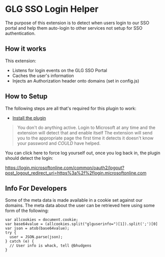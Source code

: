 # GLG SSO Login Helper
The purpose of this extension is to detect when users login to our SSO portal and help them auto-login to other services not setup for SSO authentication.

## How it works
This extension:
- Listens for login events on the GLG SSO Portal  
- Caches the user's information  
- Injects an Authorization header onto domains (set in config.js)

## How to Setup
The following steps are all that's required for this plugin to work:
- [Install the plugin](https://chrome.google.com/webstore/detail/glg-login-helper/jjplhohhmnecolkkhofjgbaginidmmal?authuser=1)

> You don't do anything active.  Login to Microsoft at any time and the extension will detect that and enable itself
  The extension will send you to the appropriate page the first time it detects it doesn't know your password and _COULD_ have helped.

  You can click here to force log yourself out, once you log back in, the plugin should detect the login:
                    
   https://login.microsoftonline.com/common/oauth2/logout?post_logout_redirect_uri=https%3a%2f%2flogin.microsoftonline.com


## Info For Developers
Some of the meta data is made available in a cookie set against our domains.  The meta data about the user can be retrieved here using some form of the following:

```
var allcookies = document.cookie;
var base64value = (allcookies.split("glguserinfo=")[1]).split(';')[0]
var json = atob(base64value);
try {
  user = JSON.parse(json);
} catch (e) {
  // User info is whack, tell @bhudgens
}
```
